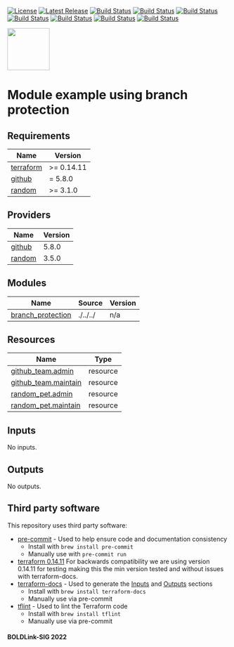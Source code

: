 [![License](https://img.shields.io/badge/License-Apache-blue.svg)](https://github.com/boldlink/terraform-github-repository/blob/main/LICENSE)
[![Latest Release](https://img.shields.io/github/release/boldlink/terraform-github-repository.svg)](https://github.com/boldlink/terraform-github-repository/releases/latest)
[![Build Status](https://github.com/boldlink/terraform-github-repository/actions/workflows/update.yaml/badge.svg)](https://github.com/boldlink/terraform-github-repository/actions)
[![Build Status](https://github.com/boldlink/terraform-github-repository/actions/workflows/release.yaml/badge.svg)](https://github.com/boldlink/terraform-github-repository/actions)
[![Build Status](https://github.com/boldlink/terraform-github-repository/actions/workflows/pre-commit.yaml/badge.svg)](https://github.com/boldlink/terraform-github-repository/actions)
[![Build Status](https://github.com/boldlink/terraform-github-repository/actions/workflows/pr-labeler.yaml/badge.svg)](https://github.com/boldlink/terraform-github-repository/actions)
[![Build Status](https://github.com/boldlink/terraform-github-repository/actions/workflows/module-examples-tests.yaml/badge.svg)](https://github.com/boldlink/terraform-github-repository/actions)
[![Build Status](https://github.com/boldlink/terraform-github-repository/actions/workflows/checkov.yaml/badge.svg)](https://github.com/boldlink/terraform-github-repository/actions)
[![Build Status](https://github.com/boldlink/terraform-github-repository/actions/workflows/auto-badge.yaml/badge.svg)](https://github.com/boldlink/terraform-github-repository/actions)

[<img src="https://avatars.githubusercontent.com/u/25388280?s=200&v=4" width="96"/>](https://boldlink.io)

# Module example using branch protection



<!-- BEGINNING OF PRE-COMMIT-TERRAFORM DOCS HOOK -->
## Requirements

| Name | Version |
|------|---------|
| <a name="requirement_terraform"></a> [terraform](#requirement\_terraform) | >= 0.14.11 |
| <a name="requirement_github"></a> [github](#requirement\_github) | = 5.8.0 |
| <a name="requirement_random"></a> [random](#requirement\_random) | >= 3.1.0 |

## Providers

| Name | Version |
|------|---------|
| <a name="provider_github"></a> [github](#provider\_github) | 5.8.0 |
| <a name="provider_random"></a> [random](#provider\_random) | 3.5.0 |

## Modules

| Name | Source | Version |
|------|--------|---------|
| <a name="module_branch_protection"></a> [branch\_protection](#module\_branch\_protection) | ./../../ | n/a |

## Resources

| Name | Type |
|------|------|
| [github_team.admin](https://registry.terraform.io/providers/integrations/github/5.8.0/docs/resources/team) | resource |
| [github_team.maintain](https://registry.terraform.io/providers/integrations/github/5.8.0/docs/resources/team) | resource |
| [random_pet.admin](https://registry.terraform.io/providers/hashicorp/random/latest/docs/resources/pet) | resource |
| [random_pet.maintain](https://registry.terraform.io/providers/hashicorp/random/latest/docs/resources/pet) | resource |

## Inputs

No inputs.

## Outputs

No outputs.
<!-- END OF PRE-COMMIT-TERRAFORM DOCS HOOK -->

## Third party software
This repository uses third party software:
* [pre-commit](https://pre-commit.com/) - Used to help ensure code and documentation consistency
  * Install with `brew install pre-commit`
  * Manually use with `pre-commit run`
* [terraform 0.14.11](https://releases.hashicorp.com/terraform/0.14.11/) For backwards compatibility we are using version 0.14.11 for testing making this the min version tested and without issues with terraform-docs.
* [terraform-docs](https://github.com/segmentio/terraform-docs) - Used to generate the [Inputs](#Inputs) and [Outputs](#Outputs) sections
  * Install with `brew install terraform-docs`
  * Manually use via pre-commit
* [tflint](https://github.com/terraform-linters/tflint) - Used to lint the Terraform code
  * Install with `brew install tflint`
  * Manually use via pre-commit

#### BOLDLink-SIG 2022
